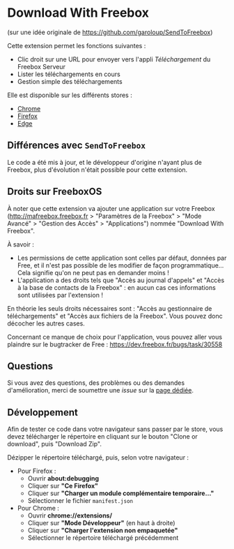 # Download With Freebox

(sur une idée originale de https://github.com/garoloup/SendToFreebox)

Cette extension permet les fonctions suivantes :

  - Clic droit sur une URL pour envoyer vers l'appli _Téléchargement_ du Freebox Serveur
  - Lister les téléchargements en cours
  - Gestion simple des téléchargements
  
Elle est disponible sur les différents stores :
  - [Chrome](https://chromewebstore.google.com/detail/download-via-freebox/djcfifcdpfhpmcpacfopjhpklagkhdmj)
  - [Firefox](https://addons.mozilla.org/fr/firefox/addon/download-via-freebox/)
  - [Edge](https://microsoftedge.microsoft.com/addons/detail/idnoklafjghdpkemejcjhchmkkphbkea)
  
## Différences avec `SendToFreebox`

Le code a été mis à jour, et le développeur d'origine n'ayant plus de Freebox, plus d'évolution n'était possible pour cette extension.

## Droits sur FreeboxOS

À noter que cette extension va ajouter une application sur votre Freebox (http://mafreebox.freebox.fr > "Paramètres de la Freebox" > "Mode Avancé" > "Gestion des Accès" > "Applications") nommée "Download With Freebox".

À savoir :

  - Les permissions de cette application sont celles par défaut, données par Free, et il n'est pas possible de les modifier de façon programmatique… Cela signifie qu'on ne peut pas en demander moins !
  - L'application a des droits tels que "Accès au journal d'appels" et "Accès à la base de contacts de la Freebox" : en aucun cas ces informations sont utilisées par l'extension !

En théorie les seuls droits nécessaires sont : "Accès au gestionnaire de téléchargements" et "Accès aux fichiers de la Freebox". Vous pouvez donc décocher les autres cases.

Concernant ce manque de choix pour l'application, vous pouvez aller vous plaindre sur le bugtracker de Free : https://dev.freebox.fr/bugs/task/30558

## Questions

Si vous avez des questions, des problèmes ou des demandes d'amélioration, merci de soumettre une _issue_ sur la [page dédiée](https://github.com/Aymkdn/download-with-freebox/issues).

## Développement

Afin de tester ce code dans votre navigateur sans passer par le store, vous devez télécharger le répertoire en cliquant sur le bouton "Clone or download", puis "Download Zip".

Dézipper le répertoire téléchargé, puis, selon votre navigateur :
  - Pour Firefox :
    - Ouvrir **about:debugging**
    - Cliquer sur **"Ce Firefox"**
    - Cliquer sur **"Charger un module complémentaire temporaire…"**
    - Sélectionner le fichier `manifest.json`
  - Pour Chrome :
    - Ouvrir **chrome://extensions/**
    - Cliquer sur **"Mode Développeur"** (en haut à droite)
    - Cliquer sur **"Charger l'extension non empaquetée"**
    - Sélectionner le répertoire téléchargé précédemment
